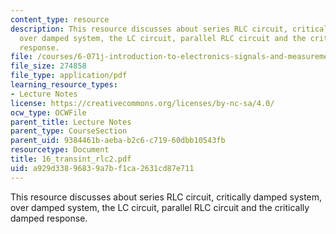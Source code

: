 ```yaml
---
content_type: resource
description: This resource discusses about series RLC circuit, critically damped system,
  over damped system, the LC circuit, parallel RLC circuit and the critically damped
  response.
file: /courses/6-071j-introduction-to-electronics-signals-and-measurement-spring-2006/a929d33896839a7bf1ca2631cd87e711_16_transint_rlc2.pdf
file_size: 274858
file_type: application/pdf
learning_resource_types:
- Lecture Notes
license: https://creativecommons.org/licenses/by-nc-sa/4.0/
ocw_type: OCWFile
parent_title: Lecture Notes
parent_type: CourseSection
parent_uid: 9384461b-aeba-b2c6-c719-60dbb10543fb
resourcetype: Document
title: 16_transint_rlc2.pdf
uid: a929d338-9683-9a7b-f1ca-2631cd87e711
---
```

This resource discusses about series RLC circuit, critically damped system, over damped system, the LC circuit, parallel RLC circuit and the critically damped response.